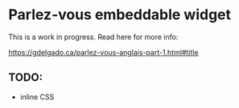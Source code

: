 # Parlez-vous embeddable widget

This is a work in progress. Read here for more info:

https://gdelgado.ca/parlez-vous-anglais-part-1.html#title

## TODO:
  - inline CSS

